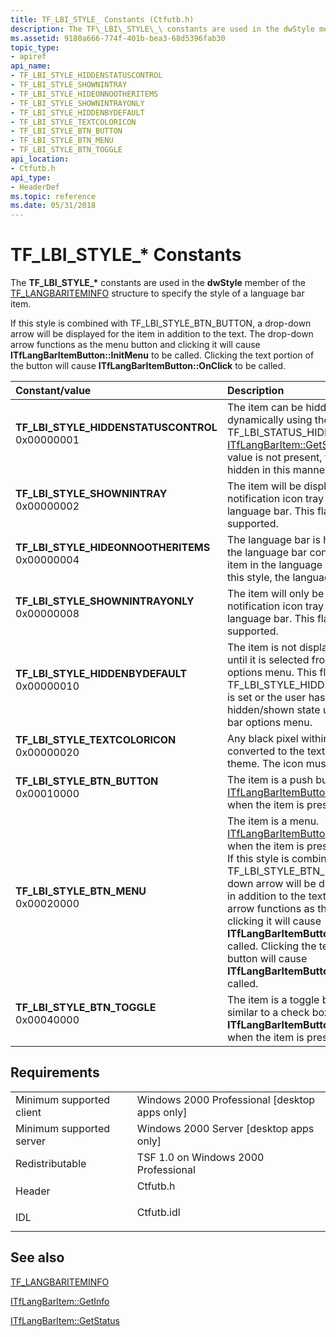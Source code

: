 ```yaml
---
title: TF_LBI_STYLE_ Constants (Ctfutb.h)
description: The TF\_LBI\_STYLE\_\ constants are used in the dwStyle member of the TF\_LANGBARITEMINFO structure to specify the style of a language bar item.
ms.assetid: 9180a666-774f-401b-bea3-68d5396fab30
topic_type:
- apiref
api_name:
- TF_LBI_STYLE_HIDDENSTATUSCONTROL
- TF_LBI_STYLE_SHOWNINTRAY
- TF_LBI_STYLE_HIDEONNOOTHERITEMS
- TF_LBI_STYLE_SHOWNINTRAYONLY
- TF_LBI_STYLE_HIDDENBYDEFAULT
- TF_LBI_STYLE_TEXTCOLORICON
- TF_LBI_STYLE_BTN_BUTTON
- TF_LBI_STYLE_BTN_MENU
- TF_LBI_STYLE_BTN_TOGGLE
api_location:
- Ctfutb.h
api_type:
- HeaderDef
ms.topic: reference
ms.date: 05/31/2018
---
```


# TF\_LBI\_STYLE\_\* Constants

The **TF\_LBI\_STYLE\_\*** constants are used in the **dwStyle** member of the [TF\_LANGBARITEMINFO](/windows/desktop/api/Ctfutb/ns-ctfutb-tf_langbariteminfo) structure to specify the style of a language bar item.

If this style is combined with TF\_LBI\_STYLE\_BTN\_BUTTON, a drop-down arrow will be displayed for the item in addition to the text. The drop-down arrow functions as the menu button and clicking it will cause **ITfLangBarItemButton::InitMenu** to be called. Clicking the text portion of the button will cause **ITfLangBarItemButton::OnClick** to be called.



| Constant/value                                                                                                                                                                                                                                                                           | Description                                                                                                                                                                                                                                                                                                                                                                                                                                                                                                             |
|:-----------------------------------------------------------------------------------------------------------------------------------------------------------------------------------------------------------------------------------------------------------------------------------------|:------------------------------------------------------------------------------------------------------------------------------------------------------------------------------------------------------------------------------------------------------------------------------------------------------------------------------------------------------------------------------------------------------------------------------------------------------------------------------------------------------------------------|
| <span id="TF_LBI_STYLE_HIDDENSTATUSCONTROL"></span><span id="tf_lbi_style_hiddenstatuscontrol"></span><dl> <dt>**TF\_LBI\_STYLE\_HIDDENSTATUSCONTROL**</dt> <dt>0x00000001</dt> </dl> | The item can be hidden or shown dynamically using the TF\_LBI\_STATUS\_HIDDEN value in the [ITfLangBarItem::GetStatus](/windows/desktop/api/Ctfutb/nf-ctfutb-itflangbaritem-getstatus) method. If this value is not present, the item cannot be hidden in this manner.<br/>                                                                                                                                                                                                                                                                         |
| <span id="TF_LBI_STYLE_SHOWNINTRAY"></span><span id="tf_lbi_style_shownintray"></span><dl> <dt>**TF\_LBI\_STYLE\_SHOWNINTRAY**</dt> <dt>0x00000002</dt> </dl>                         | The item will be displayed in the notification icon tray in addition to the language bar. This flag is not currently supported.<br/>                                                                                                                                                                                                                                                                                                                                                                              |
| <span id="TF_LBI_STYLE_HIDEONNOOTHERITEMS"></span><span id="tf_lbi_style_hideonnootheritems"></span><dl> <dt>**TF\_LBI\_STYLE\_HIDEONNOOTHERITEMS**</dt> <dt>0x00000004</dt> </dl>    | The language bar is hidden if all items in the language bar contain this style. If any item in the language bar does not contain this style, the language bar is displayed.<br/>                                                                                                                                                                                                                                                                                                                                  |
| <span id="TF_LBI_STYLE_SHOWNINTRAYONLY"></span><span id="tf_lbi_style_shownintrayonly"></span><dl> <dt>**TF\_LBI\_STYLE\_SHOWNINTRAYONLY**</dt> <dt>0x00000008</dt> </dl>             | The item will only be displayed in the notification icon tray and not in the language bar. This flag is not currently supported.<br/>                                                                                                                                                                                                                                                                                                                                                                             |
| <span id="TF_LBI_STYLE_HIDDENBYDEFAULT"></span><span id="tf_lbi_style_hiddenbydefault"></span><dl> <dt>**TF\_LBI\_STYLE\_HIDDENBYDEFAULT**</dt> <dt>0x00000010</dt> </dl>             | The item is not displayed in the toolbar until it is selected from the language bar options menu. This flag is ignored if the TF\_LBI\_STYLE\_HIDDENSTATUSCONTROL is set or the user has already changed the hidden/shown state using the language bar options menu.<br/>                                                                                                                                                                                                                                         |
| <span id="TF_LBI_STYLE_TEXTCOLORICON"></span><span id="tf_lbi_style_textcoloricon"></span><dl> <dt>**TF\_LBI\_STYLE\_TEXTCOLORICON**</dt> <dt>0x00000020</dt> </dl>                   | Any black pixel within the icon will be converted to the text color of the selected theme. The icon must be monochrome.<br/>                                                                                                                                                                                                                                                                                                                                                                                      |
| <span id="TF_LBI_STYLE_BTN_BUTTON"></span><span id="tf_lbi_style_btn_button"></span><dl> <dt>**TF\_LBI\_STYLE\_BTN\_BUTTON**</dt> <dt>0x00010000</dt> </dl>                           | The item is a push button. [ITfLangBarItemButton::OnClick](/windows/desktop/api/Ctfutb/nf-ctfutb-itflangbaritembutton-onclick) is called when the item is pressed.<br/>                                                                                                                                                                                                                                                                                                                                                                             |
| <span id="TF_LBI_STYLE_BTN_MENU"></span><span id="tf_lbi_style_btn_menu"></span><dl> <dt>**TF\_LBI\_STYLE\_BTN\_MENU**</dt> <dt>0x00020000</dt> </dl>                                 | The item is a menu. [ITfLangBarItemButton::InitMenu](/windows/desktop/api/Ctfutb/nf-ctfutb-itflangbaritembutton-initmenu) is called when the item is pressed.<br/> If this style is combined with TF\_LBI\_STYLE\_BTN\_BUTTON, a drop-down arrow will be displayed for the item in addition to the text. The drop-down arrow functions as the menu button and clicking it will cause **ITfLangBarItemButton::InitMenu** to be called. Clicking the text portion of the button will cause **ITfLangBarItemButton::OnClick** to be called.<br/> |
| <span id="TF_LBI_STYLE_BTN_TOGGLE"></span><span id="tf_lbi_style_btn_toggle"></span><dl> <dt>**TF\_LBI\_STYLE\_BTN\_TOGGLE**</dt> <dt>0x00040000</dt> </dl>                           | The item is a toggle button and operates similar to a check box. **ITfLangBarItemButton::OnClick** is called when the item is pressed.<br/>                                                                                                                                                                                                                                                                                                                                                                       |



## Requirements



|                                     |                                                                                       |
|-------------------------------------|---------------------------------------------------------------------------------------|
| Minimum supported client<br/> | Windows 2000 Professional \[desktop apps only\]<br/>                            |
| Minimum supported server<br/> | Windows 2000 Server \[desktop apps only\]<br/>                                  |
| Redistributable<br/>          | TSF 1.0 on Windows 2000 Professional<br/>                                       |
| Header<br/>                   | <dl> <dt>Ctfutb.h</dt> </dl>   |
| IDL<br/>                      | <dl> <dt>Ctfutb.idl</dt> </dl> |



## See also

<dl> <dt>

[TF\_LANGBARITEMINFO](/windows/desktop/api/Ctfutb/ns-ctfutb-tf_langbariteminfo)
</dt> <dt>

[ITfLangBarItem::GetInfo](/windows/desktop/api/Ctfutb/nf-ctfutb-itflangbaritem-getinfo)
</dt> <dt>

[ITfLangBarItem::GetStatus](/windows/desktop/api/Ctfutb/nf-ctfutb-itflangbaritem-getstatus)
</dt> </dl>

 

 





